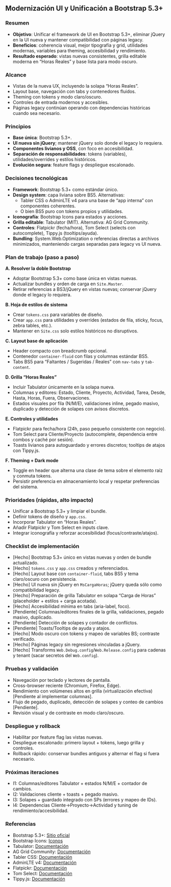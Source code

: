 ## Modernización UI y Unificación a Bootstrap 5.3+

### Resumen
- **Objetivo**: Unificar el framework de UI en Bootstrap 5.3+, eliminar jQuery en la UI nueva y mantener compatibilidad con páginas legacy.
- **Beneficios**: coherencia visual, mejor tipografía y grid, utilidades modernas, variables para theming, accesibilidad y rendimiento.
- **Resultado esperado**: vistas nuevas consistentes, grilla editable moderna en “Horas Reales” y base lista para modo oscuro.

### Alcance
- Vistas de la nueva UX, incluyendo la solapa “Horas Reales”.
- Layout base, navegación con tabs y contenedores fluidos.
- Theming con tokens y modo claro/oscuro.
- Controles de entrada modernos y accesibles.
- Páginas legacy continúan operando con dependencias históricas cuando sea necesario.

### Principios
- **Base única**: Bootstrap 5.3+.
- **UI nueva sin jQuery**; mantener jQuery solo donde el legacy lo requiera.
- **Componentes livianos y OSS**, con foco en accesibilidad.
- **Separación de responsabilidades**: tokens (variables), utilidades/overrides y estilos históricos.
- **Evolución segura**: feature flags y despliegue escalonado.

### Decisiones tecnológicas
- **Framework**: Bootstrap 5.3+ como estándar único.
- **Design system**: capa liviana sobre BS5. Alternativas:
  - Tabler CSS o AdminLTE v4 para una base de “app interna” con componentes coherentes.
  - O bien BS5 puro con tokens propios y utilidades.
- **Iconografía**: Bootstrap Icons para estados y acciones.
- **Grilla editable**: Tabulator (MIT). Alternativa: AG Grid Community.
- **Controles**: Flatpickr (fecha/hora), Tom Select (selects con autocomplete), Tippy.js (tooltips/ayuda).
- **Bundling**: System.Web.Optimization o referencias directas a archivos minimizados, manteniendo cargas separadas para legacy vs UI nueva.

### Plan de trabajo (paso a paso)
**A. Resolver la doble Bootstrap**
- Adoptar Bootstrap 5.3+ como base única en vistas nuevas.
- Actualizar bundles y orden de carga en `Site.Master`.
- Retirar referencias a BS3/jQuery en vistas nuevas; conservar jQuery donde el legacy lo requiera.

**B. Hoja de estilos de sistema**
- Crear `tokens.css` para variables de diseño.
- Crear `app.css` para utilidades y overrides (estados de fila, sticky, focus, zebra tables, etc.).
- Mantener en `Site.css` solo estilos históricos no disruptivos.

**C. Layout base de aplicación**
- Header compacto con breadcrumb opcional.
- Contenedor `container-fluid` con filas y columnas estándar BS5.
- Tabs BS5 para “Faltantes / Sugeridas / Reales” con `nav-tabs` y `tab-content`.

**D. Grilla “Horas Reales”**
- Incluir Tabulator únicamente en la solapa nueva.
- Columnas y editores: Estado, Cliente, Proyecto, Actividad, Tarea, Desde, Hasta, Horas, Fuera, Observaciones.
- Estados visuales por fila (N/M/E), validaciones inline, pegado masivo, duplicado y detección de solapes con avisos discretos.

**E. Controles y utilidades**
- Flatpickr para fecha/hora (24h, paso pequeño consistente con negocio).
- Tom Select para Cliente/Proyecto (autocomplete, dependencia entre combos y caché por sesión).
- Toasts livianos para autoguardado y errores discretos; tooltips de atajos con Tippy.js.

**F. Theming + Dark mode**
- Toggle en header que alterna una clase de tema sobre el elemento raíz y conmuta tokens.
- Persistir preferencia en almacenamiento local y respetar preferencias del sistema.

### Prioridades (rápidas, alto impacto)
- Unificar a Bootstrap 5.3+ y limpiar el bundle.
- Definir tokens de diseño y `app.css`.
- Incorporar Tabulator en “Horas Reales”.
- Añadir Flatpickr y Tom Select en inputs clave.
- Integrar iconografía y reforzar accesibilidad (focus/contraste/atajos).

### Checklist de implementación
- [Hecho] Bootstrap 5.3+ único en vistas nuevas y orden de bundle actualizado.
- [Hecho] `tokens.css` y `app.css` creados y referenciados.
- [Hecho] Layout base con `container-fluid`, tabs BS5 y tema claro/oscuro con persistencia.
- [Hecho] UI nueva sin jQuery en `MsCargaHoras`; jQuery queda sólo como compatibilidad legacy.
- [Hecho] Preparación de grilla Tabulator en solapa “Carga de Horas” (placeholder + estilos + carga acotada).
- [Hecho] Accesibilidad mínima en tabs (aria-label, foco).
- [Pendiente] Columnas/editores finales de la grilla, validaciones, pegado masivo, duplicado.
- [Pendiente] Detección de solapes y contador de conflictos.
- [Pendiente] Toasts/Tooltips de ayuda y atajos.
- [Hecho] Modo oscuro con tokens y mapeo de variables BS; contraste verificado.
- [Hecho] Páginas legacy sin regresiones vinculadas a jQuery.
- [Hecho] Transforms `Web.Debug.config`/`Web.Release.config` para cadenas y tenant (sacar secretos del `Web.config`).

### Pruebas y validación
- Navegación por teclado y lectores de pantalla.
- Cross-browser reciente (Chromium, Firefox, Edge).
- Rendimiento con volúmenes altos en grilla (virtualización efectiva) [Pendiente al implementar columnas].
- Flujo de pegado, duplicado, detección de solapes y conteo de cambios [Pendiente].
- Revisión visual y de contraste en modo claro/oscuro.

### Despliegue y rollback
- Habilitar por feature flag las vistas nuevas.
- Despliegue escalonado: primero layout + tokens, luego grilla y controles.
- Rollback rápido: conservar bundles antiguos y alternar el flag si fuera necesario.

### Próximas iteraciones
- I1: Columnas/editores Tabulator + estados N/M/E + contador de cambios.
- I2: Validaciones cliente + toasts + pegado masivo.
- I3: Solapes + guardado integrado con SPs (errores y mapeo de IDs).
- I4: Dependencias Cliente→Proyecto→Actividad y tuning de rendimiento/accesibilidad.

### Referencias
- Bootstrap 5.3+: [Sitio oficial](https://getbootstrap.com)
- Bootstrap Icons: [Iconos](https://icons.getbootstrap.com)
- Tabulator: [Documentación](https://tabulator.info)
- AG Grid Community: [Documentación](https://www.ag-grid.com)
- Tabler CSS: [Documentación](https://tabler.io)
- AdminLTE v4: [Documentación](https://adminlte.io)
- Flatpickr: [Documentación](https://flatpickr.js.org)
- Tom Select: [Documentación](https://tom-select.js.org)
- Tippy.js: [Documentación](https://atomiks.github.io/tippyjs)



